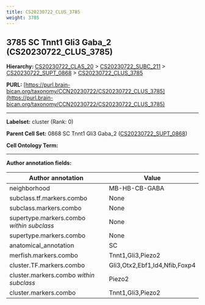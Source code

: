 ```yaml
---
title: CS20230722_CLUS_3785
weight: 3785
---
```

## 3785 SC Tnnt1 Gli3 Gaba_2 (CS20230722_CLUS_3785)
<b>Hierarchy: </b>
[CS20230722_CLAS_20](../CS20230722_CLAS_20) >
[CS20230722_SUBC_211](../CS20230722_SUBC_211) >
[CS20230722_SUPT_0868](../CS20230722_SUPT_0868) >
[CS20230722_CLUS_3785](../CS20230722_CLUS_3785)

**PURL:** [https://purl.brain-bican.org/taxonomy/CCN20230722/CS20230722_CLUS_3785](https://purl.brain-bican.org/taxonomy/CCN20230722/CS20230722_CLUS_3785)

---


**Labelset:** cluster (Rank: 0)

**Parent Cell Set:** 0868 SC Tnnt1 Gli3 Gaba_2 ([CS20230722_SUPT_0868](../CS20230722_SUPT_0868))



**Cell Ontology Term:** 

[MARKER GENES.]: #


---

[TRANSFERRED ANNOTATIONS.]: #


[AUTHOR ANNOTATION FIELDS.]: #


**Author annotation fields:**

| Author annotation | Value |
|-------------------|-------|
|neighborhood|MB-HB-CB-GABA|
|subclass.tf.markers.combo|None|
|subclass.markers.combo|None|
|supertype.markers.combo _within subclass_|None|
|supertype.markers.combo|None|
|anatomical_annotation|SC|
|merfish.markers.combo|Tnnt1,Gli3,Piezo2|
|cluster.TF.markers.combo|Gli3,Otx2,Ebf1,Id4,Nfib,Foxp4|
|cluster.markers.combo _within subclass_|Piezo2|
|cluster.markers.combo|Tnnt1,Gli3,Piezo2|
